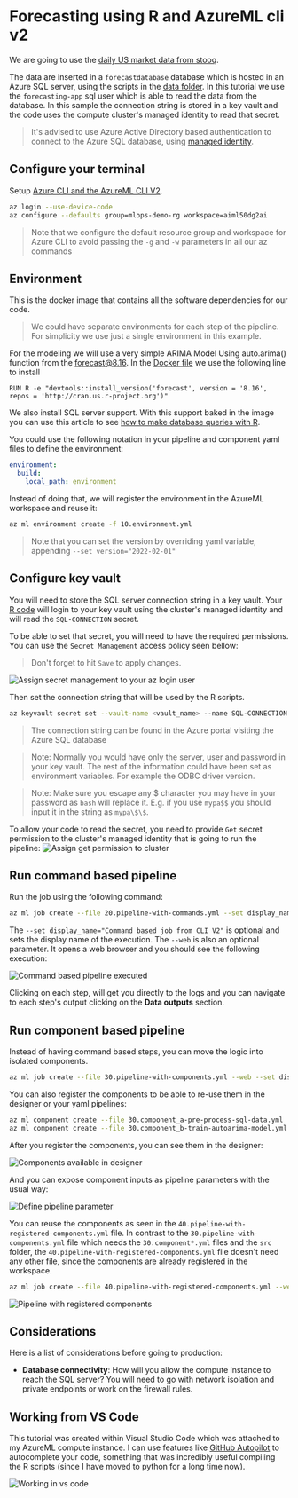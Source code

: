 # Forecasting using R and AzureML cli v2

We are going to use the [daily US market data from stooq](https://www.mssqltips.com/sqlservertip/6963/download-stooq-historical-stock-price-volume-data-sql-server/).

The data are inserted in a `forecastdatabase` database which is hosted in an Azure SQL server, using the scripts in the [data folder](./data/). In this tutorial we use the `forecasting-app` sql user which is able to read the data from the database. In this sample the connection string is stored in a key vault and the code uses the compute cluster's managed identity to read that secret.

> It's advised to use Azure Active Directory based authentication to connect to the Azure SQL database, using [managed identity](https://docs.microsoft.com/azure/search/search-howto-managed-identities-sql).

## Configure your terminal

Setup [Azure CLI and the AzureML CLI V2](https://docs.microsoft.com/azure/machine-learning/how-to-configure-cli).

```bash
az login --use-device-code
az configure --defaults group=mlops-demo-rg workspace=aiml50dg2ai
```

> Note that we configure the default resource group and workspace for Azure CLI to avoid passing the `-g` and `-w` parameters in all our az commands

## Environment

This is the docker image that contains all the software dependencies for our code.

> We could have separate environments for each step of the pipeline. For simplicity we use just a single environment in this example.

For the modeling we will use a very simple ARIMA Model Using auto.arima() function from the forecast@8.16.
In the [Docker file](./environment/Dockerfile) we use the following line to install

```Docker
RUN R -e "devtools::install_version('forecast', version = '8.16', repos = 'http://cran.us.r-project.org')"
```

We also install SQL server support. With this support baked in the image you can use this article to see [how to make database queries with R](https://db.rstudio.com/getting-started/database-queries).

You could use the following notation in your pipeline and component yaml files to define the environment:

```yaml
environment:
  build:
    local_path: environment
```

Instead of doing that, we will register the environment in the AzureML workspace and reuse it:

```bash
az ml environment create -f 10.environment.yml
```

> Note that you can set the version by overriding yaml variable, appending `--set version="2022-02-01"`

## Configure key vault

You will need to store the SQL server connection string in a key vault. Your [R code](./src/step01/step01.process_data.r) will login to your key vault using the cluster's managed identity and will read the `SQL-CONNECTION` secret.

To be able to set that secret, you will need to have the required permissions. You can use the `Secret Management` access policy seen bellow:
> Don't forget to hit `Save` to apply changes.

![Assign secret management to your az login user](./img/keyvault_management_access_policy.png)

Then set the connection string that will be used by the R scripts.

```bash
az keyvault secret set --vault-name <vault_name> --name SQL-CONNECTION --value "Driver={ODBC Driver 17 for SQL Server};server=<sql_server_name>.database.windows.net;database=forecastdatabase;User Id=forecasting-app;Password=<forecasting-app-password>;" "Driver={ODBC Driver 17 for SQL Server};Server=tcp:<sql_server_name>.database.windows.net,1433;Database=forecastdatabase;Uid=forecasting-app;Pwd=<forecasting-app-password>;Encrypt=yes;TrustServerCertificate=no;Connection Timeout=30;"
```

> The connection string can be found in the Azure portal visiting the Azure SQL database

> Note: Normally you would have only the server, user and password in your key vault. The rest of the information could have been set as environment variables. For example the ODBC driver version.

> Note: Make sure you escape any $ character you may have in your password as `bash` will replace it. E.g. if you use `mypa$$` you should input it in the string as `mypa\$\$`.

To allow your code to read the secret, you need to provide `Get` secret permission to the cluster's managed identity that is going to run the pipeline:
![Assign get permission to cluster](./img/keyvault_cluster_access_policy.png)

## Run command based pipeline

Run the job using the following command:

```bash
az ml job create --file 20.pipeline-with-commands.yml --set display_name="Command based job from CLI V2" --web
```

The `--set display_name="Command based job from CLI V2"` is optional and sets the display name of the execution.
The `--web` is also an optional parameter. It opens a web browser and you should see the following execution:

![Command based pipeline executed](./img/command-based-job-execution.png)

Clicking on each step, will get you directly to the logs and you can navigate to each step's output clicking on the **Data outputs** section.

## Run component based pipeline

Instead of having command based steps, you can move the logic into isolated components.

```bash
az ml job create --file 30.pipeline-with-components.yml --web --set display_name="Component based job from CLI V2"
```

You can also register the components to be able to re-use them in the designer or your yaml pipelines:

```bash
az ml component create --file 30.component_a-pre-process-sql-data.yml
az ml component create --file 30.component_b-train-autoarima-model.yml
```

After you register the components, you can see them in the designer:

![Components available in designer](./img/designer-based-pipeline.png)

And you can expose component inputs as pipeline parameters with the usual way:

![Define pipeline parameter](./img/define-designer-pipeline-parameters.png)

You can reuse the components as seen in the `40.pipeline-with-registered-components.yml` file. In contrast to the `30.pipeline-with-components.yml` file which needs the `30.component*.yml` files and the `src` folder, the `40.pipeline-with-registered-components.yml` file doesn't need any other file, since the components are already registered in the workspace.

```bash
az ml job create --file 40.pipeline-with-registered-components.yml --web --set display_name="Register component based job from CLI V2"
```

![Pipeline with registered components](./img/pipepline-with-registered-components.png)

## Considerations

Here is a list of considerations before going to production:

- **Database connectivity**: How will you allow the compute instance to reach the SQL server? You will need to go with network isolation and private endpoints or work on the firewall rules.

## Working from VS Code

This tutorial was created within Visual Studio Code which was attached to my AzureML compute instance. I can use features like [GitHub Autopilot](https://copilot.github.com/) to autocomplete your code, something that was incredibly useful compiling the R scripts (since I have moved to python for a long time now).

![Working in vs code](./img/working-with-vs-code.png)